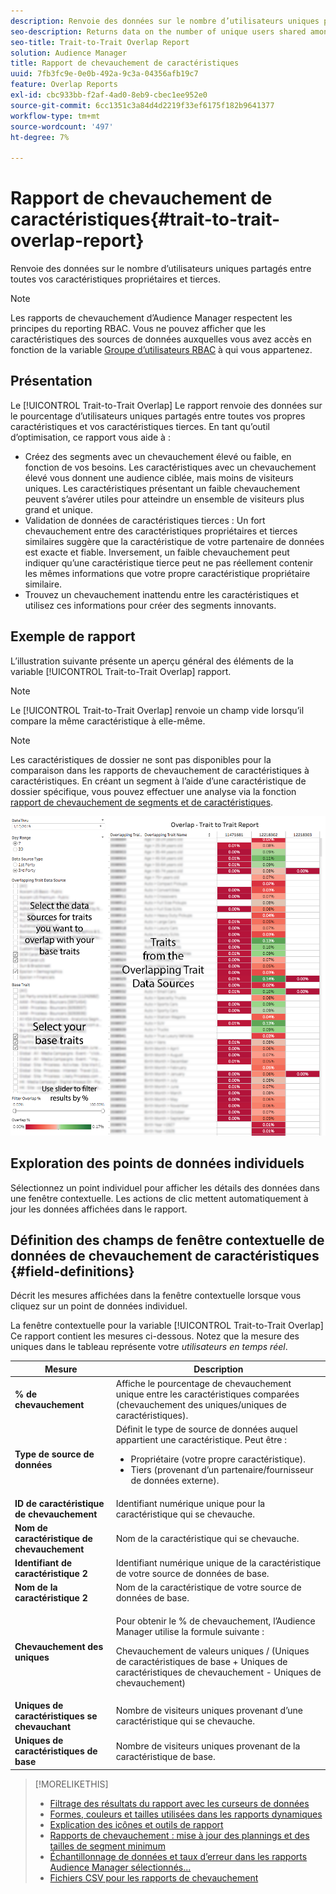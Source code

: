 ```yaml
---
description: Renvoie des données sur le nombre d’utilisateurs uniques partagés entre toutes vos caractéristiques propriétaires et tierces.
seo-description: Returns data on the number of unique users shared among all your first and third-party traits.
seo-title: Trait-to-Trait Overlap Report
solution: Audience Manager
title: Rapport de chevauchement de caractéristiques
uuid: 7fb3fc9e-0e0b-492a-9c3a-04356afb19c7
feature: Overlap Reports
exl-id: cbc933bb-f2af-4ad0-8eb9-cbec1ee952e0
source-git-commit: 6cc1351c3a84d4d2219f33ef6175f182b9641377
workflow-type: tm+mt
source-wordcount: '497'
ht-degree: 7%

---
```


# Rapport de chevauchement de caractéristiques{#trait-to-trait-overlap-report}

Renvoie des données sur le nombre d’utilisateurs uniques partagés entre toutes vos caractéristiques propriétaires et tierces.

>[!NOTE]
>
>Les rapports de chevauchement d’Audience Manager respectent les principes du reporting RBAC. Vous ne pouvez afficher que les caractéristiques des sources de données auxquelles vous avez accès en fonction de la variable [Groupe d’utilisateurs RBAC](/help/using/features/administration/administration-overview.md) à qui vous appartenez.

<!-- 

c_overlap_reports.xml

 -->

## Présentation

Le [!UICONTROL Trait-to-Trait Overlap] Le rapport renvoie des données sur le pourcentage d’utilisateurs uniques partagés entre toutes vos propres caractéristiques et vos caractéristiques tierces. En tant qu’outil d’optimisation, ce rapport vous aide à :

* Créez des segments avec un chevauchement élevé ou faible, en fonction de vos besoins. Les caractéristiques avec un chevauchement élevé vous donnent une audience ciblée, mais moins de visiteurs uniques. Les caractéristiques présentant un faible chevauchement peuvent s’avérer utiles pour atteindre un ensemble de visiteurs plus grand et unique.
* Validation de données de caractéristiques tierces : Un fort chevauchement entre des caractéristiques propriétaires et tierces similaires suggère que la caractéristique de votre partenaire de données est exacte et fiable. Inversement, un faible chevauchement peut indiquer qu’une caractéristique tierce peut ne pas réellement contenir les mêmes informations que votre propre caractéristique propriétaire similaire.
* Trouvez un chevauchement inattendu entre les caractéristiques et utilisez ces informations pour créer des segments innovants.

## Exemple de rapport

L’illustration suivante présente un aperçu général des éléments de la variable [!UICONTROL Trait-to-Trait Overlap] rapport.

>[!NOTE]
>
>Le [!UICONTROL Trait-to-Trait Overlap] renvoie un champ vide lorsqu’il compare la même caractéristique à elle-même.

>[!NOTE]
>
>Les caractéristiques de dossier ne sont pas disponibles pour la comparaison dans les rapports de chevauchement de caractéristiques à caractéristiques. En créant un segment à l’aide d’une caractéristique de dossier spécifique, vous pouvez effectuer une analyse via la fonction [rapport de chevauchement de segments et de caractéristiques](/help/using/reporting/dynamic-reports/segment-trait-overlap-report.md).

![](assets/trait-to-trait-overlap.png)

## Exploration des points de données individuels

Sélectionnez un point individuel pour afficher les détails des données dans une fenêtre contextuelle. Les actions de clic mettent automatiquement à jour les données affichées dans le rapport.

## Définition des champs de fenêtre contextuelle de données de chevauchement de caractéristiques {#field-definitions}

Décrit les mesures affichées dans la fenêtre contextuelle lorsque vous cliquez sur un point de données individuel.

<!-- 

r_t2t_data_pop.xml

 -->

La fenêtre contextuelle pour la variable [!UICONTROL Trait-to-Trait Overlap] Ce rapport contient les mesures ci-dessous. Notez que la mesure des uniques dans le tableau représente votre *utilisateurs en temps réel*.

<table id="table_A2A0CFC47C1A404994B82E6630E711A2"> 
 <thead> 
  <tr> 
   <th colname="col1" class="entry"> Mesure </th> 
   <th colname="col2" class="entry"> Description </th> 
  </tr>
 </thead>
 <tbody> 
  <tr> 
   <td colname="col1"><b><span class="wintitle"> % de chevauchement</span></b> </td> 
   <td colname="col2"> Affiche le pourcentage de chevauchement unique entre les caractéristiques comparées (chevauchement des uniques/uniques de caractéristiques). </td> 
  </tr> 
  <tr> 
   <td colname="col1"><b><span class="wintitle"> Type de source de données</span></b> </td> 
   <td colname="col2">Définit le type de source de données auquel appartient une caractéristique. Peut être : 
    <ul id="ul_0477C04A33FD4F5D998B98984E6554D3"> 
     <li id="li_50FCA48EDB5843AB8FB6C34ED2C0067D">Propriétaire (votre propre caractéristique). </li> 
     <li id="li_4F6148EDAEFE43FA8D505944E9FE3855">Tiers (provenant d’un partenaire/fournisseur de données externe). </li> 
    </ul> </td> 
  </tr> 
  <tr> 
   <td colname="col1"><b><span class="wintitle"> ID de caractéristique de chevauchement</span></b> </td> 
   <td colname="col2"> Identifiant numérique unique pour la caractéristique qui se chevauche. </td> 
  </tr> 
  <tr> 
   <td colname="col1"><b><span class="wintitle"> Nom de caractéristique de chevauchement</span></b> </td> 
   <td colname="col2"> Nom de la caractéristique qui se chevauche. </td> 
  </tr>
    <tr> 
   <td colname="col1"><b><span class="wintitle"> Identifiant de caractéristique 2</span></b> </td> 
   <td colname="col2"> Identifiant numérique unique de la caractéristique de votre source de données de base. </td> 
  </tr> 
  <tr> 
   <td colname="col1"><b><span class="wintitle"> Nom de la caractéristique 2</span></b> </td> 
   <td colname="col2"> Nom de la caractéristique de votre source de données de base. </td> 
  </tr> 
  <tr> 
   <td colname="col1"><b><span class="wintitle"> Chevauchement des uniques</span></b> </td> 
   <td colname="col2"> <p>Pour obtenir le % de chevauchement, l’Audience Manager utilise la formule suivante :</p> <p>Chevauchement de valeurs uniques / (Uniques de caractéristiques de base + Uniques de caractéristiques de chevauchement - Uniques de chevauchement)</p> </td> 
  </tr> 
  <tr> 
   <td colname="col1"><b><span class="wintitle"> Uniques de caractéristiques se chevauchant</span></b> </td> 
   <td colname="col2"> Nombre de visiteurs uniques provenant d’une caractéristique qui se chevauche. </td> 
  </tr> 
    <tr> 
   <td colname="col1"><b><span class="wintitle"> Uniques de caractéristiques de base</span></b> </td> 
   <td colname="col2"> Nombre de visiteurs uniques provenant de la caractéristique de base. </td> 
  </tr> 
 </tbody> 
</table>

>[!MORELIKETHIS]
>
>* [Filtrage des résultats du rapport avec les curseurs de données](../../reporting/dynamic-reports/data-sliders.md)
>* [Formes, couleurs et tailles utilisées dans les rapports dynamiques](../../reporting/dynamic-reports/interactive-report-technology.md#shapes-colors-sizes)
>* [Explication des icônes et outils de rapport](../../reporting/dynamic-reports/interactive-report-technology.md#icons-tools-explained)
>* [Rapports de chevauchement : mise à jour des plannings et des tailles de segment minimum](../../reporting/dynamic-reports/overlap-minimum-segment-size.md)
>* [Échantillonnage de données et taux d’erreur dans les rapports Audience Manager sélectionnés...](../../reporting/report-sampling.md)
>* [Fichiers CSV pour les rapports de chevauchement](../../reporting/dynamic-reports/overlap-csv-files.md)

